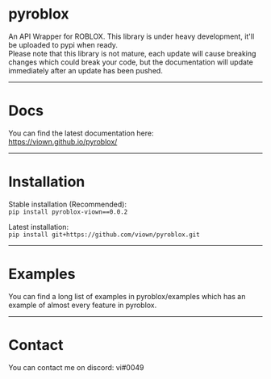 # pyroblox
An API Wrapper for ROBLOX.
This library is under heavy development, it'll be uploaded to pypi when ready.  
Please note that this library is not mature, each update will cause breaking changes which could break your code, but the documentation will update immediately after an update has been pushed.
***
# Docs
You can find the latest documentation here:
https://viown.github.io/pyroblox/
***
# Installation

Stable installation (Recommended):  
```pip install pyroblox-viown==0.0.2```

Latest installation:  
```pip install git+https://github.com/viown/pyroblox.git```
***
# Examples

You can find a long list of examples in pyroblox/examples which has an example of almost every feature in pyroblox.
***
# Contact

You can contact me on discord: vi#0049
